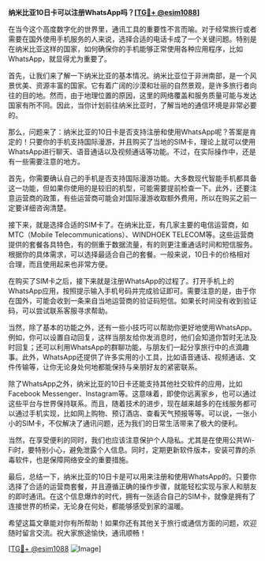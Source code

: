 **纳米比亚10日卡可以注册WhatsApp吗？[[TG💪+ @esim1088](https://t.me/s/esim1088)]**

在当今这个高度数字化的世界里，通讯工具的重要性不言而喻。对于经常旅行或者需要在国外使用手机服务的人来说，选择合适的电话卡成了一个关键问题。特别是在纳米比亚这样的国家，如何确保你的手机能够正常使用各种应用程序，比如WhatsApp，就显得尤为重要了。

首先，让我们来了解一下纳米比亚的基本情况。纳米比亚位于非洲南部，是一个风景优美、资源丰富的国家。它有着广阔的沙漠和壮丽的自然景观，是许多旅行者向往的目的地。然而，由于地理位置的原因，这里的网络覆盖和服务质量可能与发达国家有所不同。因此，当你计划前往纳米比亚时，了解当地的通信环境是非常必要的。

那么，问题来了：纳米比亚的10日卡是否支持注册和使用WhatsApp呢？答案是肯定的！只要你的手机支持国际漫游，并且购买了当地的SIM卡，理论上就可以使用WhatsApp进行聊天、语音通话以及视频通话等功能。不过，在实际操作中，还是有一些需要注意的地方。

首先，你需要确认自己的手机是否支持国际漫游功能。大多数现代智能手机都具备这一功能，但如果你使用的是较旧的机型，可能需要提前检查一下。此外，还要注意运营商的政策，有些运营商可能会对国际漫游收取额外费用，所以在购买之前一定要详细咨询清楚。

接下来，就是选择合适的SIM卡了。在纳米比亚，有几家主要的电信运营商，如MTC（Mobile Telecommunications）、WINDHOEK TELECOM等。这些运营商提供的套餐各具特色，有的侧重于数据流量，有的则更注重通话时间和短信服务。根据你的具体需求，可以选择最适合自己的套餐。一般来说，10日卡的价格相对合理，而且使用起来也非常方便。

在购买了SIM卡之后，接下来就是注册WhatsApp的过程了。打开手机上的WhatsApp应用，按照提示输入手机号码并完成验证即可。需要注意的是，由于你在国外，可能会收到一条来自当地运营商的验证码短信。如果长时间没有收到验证码，可以尝试联系客服寻求帮助。

当然，除了基本的功能之外，还有一些小技巧可以帮助你更好地使用WhatsApp。例如，你可以设置自动回复，这样当朋友给你发消息时，他们会知道你暂时无法及时回复；还可以利用WhatsApp的群聊功能，与朋友们一起分享旅行中的点滴趣事。此外，WhatsApp还提供了许多实用的小工具，比如语音通话、视频通话、文件传输等，让你无论身处何地都能保持与亲朋好友的紧密联系。

除了WhatsApp之外，纳米比亚的10日卡还能支持其他社交软件的应用，比如Facebook Messenger、Instagram等。这意味着，即使你远离家乡，也可以通过这些平台与世界保持联系。而且，随着技术的进步，现在越来越多的在线服务都可以通过手机实现，比如网上购物、预订酒店、查看天气预报等等。可以说，一张小小的SIM卡，不仅解决了通讯问题，还为我们的日常生活带来了极大的便利。

当然，在享受便利的同时，我们也应该注意保护个人隐私。尤其是在使用公共Wi-Fi时，要特别小心，避免泄露个人信息。同时，定期更新软件版本，安装可靠的杀毒软件，也是保障网络安全的重要措施。

最后，总结一下，纳米比亚的10日卡是可以用来注册和使用WhatsApp的。只要你选择了合适的运营商套餐，并且遵循正确的操作步骤，就能轻松实现与家人和朋友的即时通讯。在这个信息爆炸的时代，拥有一张适合自己的SIM卡，就像是拥有了连接世界的桥梁，无论身在何处，都能够感受到家的温暖。

希望这篇文章能对你有所帮助！如果你还有其他关于旅行或通信方面的问题，欢迎随时留言交流。祝大家旅途愉快，通讯顺畅！

[[TG💪+ @esim1088](https://t.me/s/esim1088) ![Image](https://i.postimg.cc/4NQfJmqS/Snipaste-2025-05-13-00-14-12.png)]